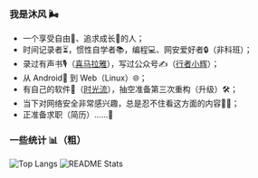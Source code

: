 ### 我是沐风 🌬️

- 一个享受自由🍃、追求成长🌱的人；
- 时间记录者⏳，惯性自学者📚，编程💻、网安爱好者🔒（非科班）；
- 录过有声书🎙️（[喜马拉雅](https://www.ximalaya.com/zhubo/202151825)），写过公众号✍️（[行者小辉](https://mp.weixin.qq.com/s?__biz=MzkzMDE4Nzk5MA==&mid=2247483955&idx=1&sn=5301238d50a37e03cc4cb8a2f4f943e8&chksm=c27f5d8af508d49cee43bcf7195c6ad7aa10b40a69163d2c4c0230ae11aa7877c0192ea66557&token=927701139&lang=zh_CN#rd)）；
- 从 Android📱 到 Web（Linux）🌐；
- 有自己的软件💾（[时光流](https://github.com/Huaguang-XinZhe/Flow-of-Time)），抽空准备第三次重构（升级）🛠️；
- 当下对网络安全非常感兴趣，总是忍不住看这方面的内容🕵️‍♂️；
- 正准备求职（简历）……📄

### 一些统计 📊（粗）

<img
  src="https://github-readme-stats.vercel.app/api/top-langs/?username=Huaguang-XinZhe&layout=compact"
  alt="Top Langs"
/>
<img
  src="https://github-readme-stats.vercel.app/api?username=Huaguang-XinZhe&count_private=true&show_icons=true"
  alt="README Stats"
/>
